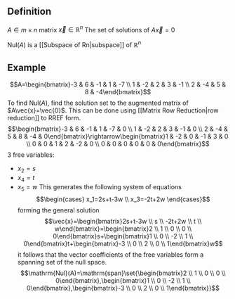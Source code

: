 ## Definition
$A\in m\times n$ matrix
$\vec{x}\in\mathbb{R}^n$
The set of solutions of $A\vec{x}=0$ 

$\mathrm{Nul}{(A)}$ is a [[Subspace of Rn|subspace]] of $\mathbb{R}^n$

## Example
$$A=\begin{bmatrix}-3 & 6 & -1 & 1 & -7 \\ 1 & -2 & 2 & 3 & -1 \\ 2 & -4 & 5 & 8 & -4\end{bmatrix}$$
To find $\mathrm{Nul}(A)$, find the solution set to the augmented matrix of $A\vec{x}=\vec{0}$. This can be done using [[Matrix Row Reduction|row reduction]] to RREF form.
$$\begin{bmatrix}-3 & 6 & -1 & 1 & -7 & 0 \\ 1 & -2 & 2 & 3 & -1 & 0 \\ 2 & -4 & 5 & 8 & -4 & 0\end{bmatrix}\rightarrow\begin{bmatrix}1 & -2 & 0 & -1 & 3 & 0 \\ 0 & 0 & 1 & 2 & -2 & 0 \\ 0 & 0 & 0 & 0 & 0 & 0\end{bmatrix}$$
3 free variables:
- $x_2=s$
- $x_4=t$
- $x_5=w$
This generates the following system of equations
$$\begin{cases}
x_1=2s+t-3w \\
x_3=-2t+2w
\end{cases}$$
forming the general solution $$\vec{x}=\begin{bmatrix}2s+t-3w \\ s \\ -2t+2w \\ t \\ w\end{bmatrix}=\begin{bmatrix}2 \\ 1 \\ 0 \\ 0 \\ 0\end{bmatrix}s+\begin{bmatrix}1 \\ 0 \\ -2 \\ 1 \\ 0\end{bmatrix}t+\begin{bmatrix}-3 \\ 0 \\ 2 \\ 0 \\ 1\end{bmatrix}w$$ it follows that the vector coefficients of the free variables form a spanning set of the null space. $$\mathrm{Nul}(A)=\mathrm{span}\set{\begin{bmatrix}2 \\ 1 \\ 0 \\ 0 \\ 0\end{bmatrix},\begin{bmatrix}1 \\ 0 \\ -2 \\ 1 \\ 0\end{bmatrix},\begin{bmatrix}-3 \\ 0 \\ 2 \\ 0 \\ 1\end{bmatrix}}$$
